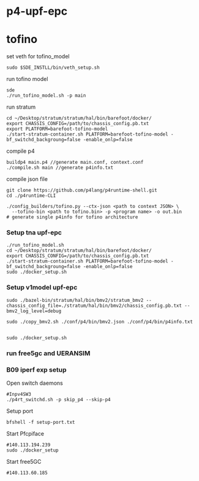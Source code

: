 # p4-upf-epc



# tofino

set veth for tofino_model
```
sudo $SDE_INSTLL/bin/veth_setup.sh
```

run tofino model 
```
sde
./run_tofino_model.sh -p main
```

run stratum
```
cd ~/Desktop/stratum/stratum/hal/bin/barefoot/docker/
export CHASSIS_CONFIG=/path/to/chassis_config.pb.txt
export PLATFORM=barefoot-tofino-model
./start-stratum-container.sh PLATFORM=barefoot-tofino-model -bf_switchd_backgroung=false -enable_onlp=false
```

compile p4 
```
buildp4 main.p4 //generate main.conf, context.conf
./compile.sh main //generate p4info.txt
```

compile json file
```
git clone https://github.com/p4lang/p4runtime-shell.git
cd ./p4runtime-CLI

./config_builders/tofino.py --ctx-json <path to context JSON> \
  --tofino-bin <path to tofino.bin> -p <program name> -o out.bin
# generate single p4info for tofino architecture
```

### Setup tna upf-epc
```
./run_tofino_model.sh
cd ~/Desktop/stratum/stratum/hal/bin/barefoot/docker/
export CHASSIS_CONFIG=/path/to/chassis_config.pb.txt
./start-stratum-container.sh PLATFORM=barefoot-tofino-model -bf_switchd_backgroung=false -enable_onlp=false
sudo ./docker_setup.sh

```

### Setup v1model upf-epc
```
sudo ./bazel-bin/stratum/hal/bin/bmv2/stratum_bmv2 --chassis_config_file=./stratum/hal/bin/bmv2/chassis_config.pb.txt --bmv2_log_level=debug

sudo ./copy_bmv2.sh ./conf/p4/bin/bmv2.json ./conf/p4/bin/p4info.txt


sudo ./docker_setup.sh
```
### run free5gc and UERANSIM


### B09 iperf exp setup

Open switch daemons 
```=bash
#Inpv4SW3
./p4rt_switchd.sh -p skip_p4 --skip-p4
```
Setup port 
```=bash
bfshell -f setup-port.txt
```
Start Pfcpiface
```=bash
#140.113.194.239
sudo ./docker_setup
```
Start free5GC
```=bash
#140.113.60.185
```
